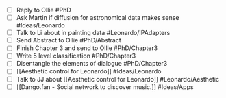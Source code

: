 - [ ] Reply to Ollie #PhD 
- [ ] Ask Martin if diffusion for astronomical data makes sense #Ideas/Leonardo 
- [ ] Talk to Li about in painting data #Leonardo/IPAdapters
- [ ] Send Abstract to Ollie #PhD/Abstract
- [ ] Finish Chapter 3 and send to Ollie #PhD/Chapter3
- [ ] Write 5 level classification #PhD/Chapter3 
- [ ] Disentangle the elements of dialogue #PhD/Chapter3 
- [ ] [[Aesthetic control for Leonardo]] #Ideas/Leonardo 
- [ ] Talk to JJ about [[Aesthetic control for Leonardo]] #Leonardo/Aesthetic 
- [ ] [[Dango.fan - Social network to discover music.]] #Ideas/Apps
